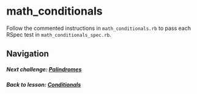 # math_conditionals
Follow the commented instructions in `math_conditionals.rb` to pass each RSpec test in `math_conditionals_spec.rb`. 

## Navigation   
##### Next challenge: [Palindromes](https://github.com/Coderdotnew/intro_web_apps_acp/tree/master/03_class/01_conditionals/code/02_palindromes)         
##### Back to lesson: [Conditionals](https://github.com/Coderdotnew/intro_web_apps_acp/tree/master/03_class/01_conditionals)      

